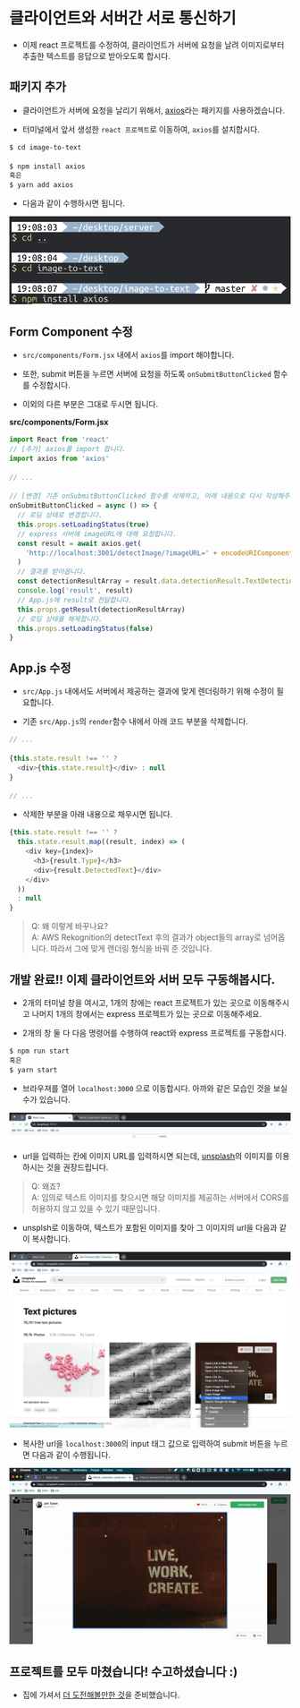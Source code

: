 # 클라이언트와 서버간 서로 통신하기

- 이제 react 프로젝트를 수정하여, 클라이언트가 서버에 요청을 날려 이미지로부터 추출한 텍스트를 응답으로 받아오도록 합시다.

## 패키지 추가

- 클라이언트가 서버에 요청을 날리기 위해서, [axios](https://github.com/axios/axios)라는 패키지를 사용하겠습니다.

- 터미널에서 앞서 생성한 `react 프로젝트`로 이동하여, `axios`를 설치합시다.

```bash
$ cd image-to-text

$ npm install axios
혹은
$ yarn add axios
```

- 다음과 같이 수행하시면 됩니다.

![img_1](./images/1.png)

## Form Component 수정

- `src/components/Form.jsx` 내에서 `axios`를 import 해야합니다.

- 또한, submit 버튼을 누르면 서버에 요청을 하도록 `onSubmitButtonClicked` 함수를 수정합시다.

- 이외의 다른 부분은 그대로 두시면 됩니다.

**src/components/Form.jsx**

```javascript
import React from 'react'
// [추가] axios를 import 합니다.
import axios from 'axios'

// ...

// [변경] 기존 onSubmitButtonClicked 함수를 삭제하고, 아래 내용으로 다시 작성해주세요.
onSubmitButtonClicked = async () => {
  // 로딩 상태로 변경합니다.
  this.props.setLoadingStatus(true)
  // express 서버에 imageURL에 대해 요청합니다.
  const result = await axios.get(
    'http://localhost:3001/detectImage/?imageURL=' + encodeURIComponent(this.state.imageURL)
  )
  // 결과를 받아옵니다.
  const detectionResultArray = result.data.detectionResult.TextDetections
  console.log('result', result)
  // App.js에 result로 전달합니다.
  this.props.getResult(detectionResultArray)
  // 로딩 상태를 해제합니다.
  this.props.setLoadingStatus(false)
}
```

## App.js 수정

- `src/App.js` 내에서도 서버에서 제공하는 결과에 맞게 렌더링하기 위해 수정이 필요합니다.

- 기존 `src/App.js`의 `render`함수 내에서 아래 코드 부분을 삭제합니다.

```javascript
// ...

{this.state.result !== '' ?
  <div>{this.state.result}</div> : null
}

// ...
```

- 삭제한 부분을 아래 내용으로 채우시면 됩니다.

```javascript
{this.state.result !== '' ?
  this.state.result.map((result, index) => (
    <div key={index}>
      <h3>{result.Type}</h3>
      <div>{result.DetectedText}</div>
    </div>
  ))
  : null
}
```

> Q: 왜 이렇게 바꾸나요?  
A: AWS Rekognition의 detectText 후의 결과가 object들의 array로 넘어옵니다. 따라서 그에 맞게 렌더링 형식을 바꿔 준 것입니다.

## 개발 완료!! 이제 클라이언트와 서버 모두 구동해봅시다.

- 2개의 터미널 창을 여시고, 1개의 창에는 react 프로젝트가 있는 곳으로 이동해주시고 나머지 1개의 창에서는 express 프로젝트가 있는 곳으로 이동해주세요.

- 2개의 창 둘 다 다음 명령어를 수행하여 react와 express 프로젝트를 구동합시다.

```bash
$ npm run start
혹은
$ yarn start
```

- 브라우져를 열어 `localhost:3000` 으로 이동합시다. 아까와 같은 모습인 것을 보실 수가 있습니다.

![img_2](./images/2.png)

- url을 입력하는 칸에 이미지 URL를 입력하시면 되는데, [unsplash](https://unsplash.com/)의 이미지를 이용하시는 것을 권장드립니다.
> Q: 왜죠?  
A: 임의로 텍스트 이미지를 찾으시면 해당 이미지를 제공하는 서버에서 CORS를 허용하지 않고 있을 수 있기 때문입니다.

- unsplsh로 이동하여, 텍스트가 포함된 이미지를 찾아 그 이미지의 url을 다음과 같이 복사합니다.

![img_3](./images/3.png)

- 복사한 url을 `localhost:3000`의 input 태그 값으로 입력하여 submit 버튼을 누르면 다음과 같이 수행됩니다.

![img_4](./images/4.gif)

## 프로젝트를 모두 마쳤습니다! 수고하셨습니다 :)

- 집에 가셔서 [더 도전해볼만한 것](../5_advanced/README.md)을 준비했습니다.
